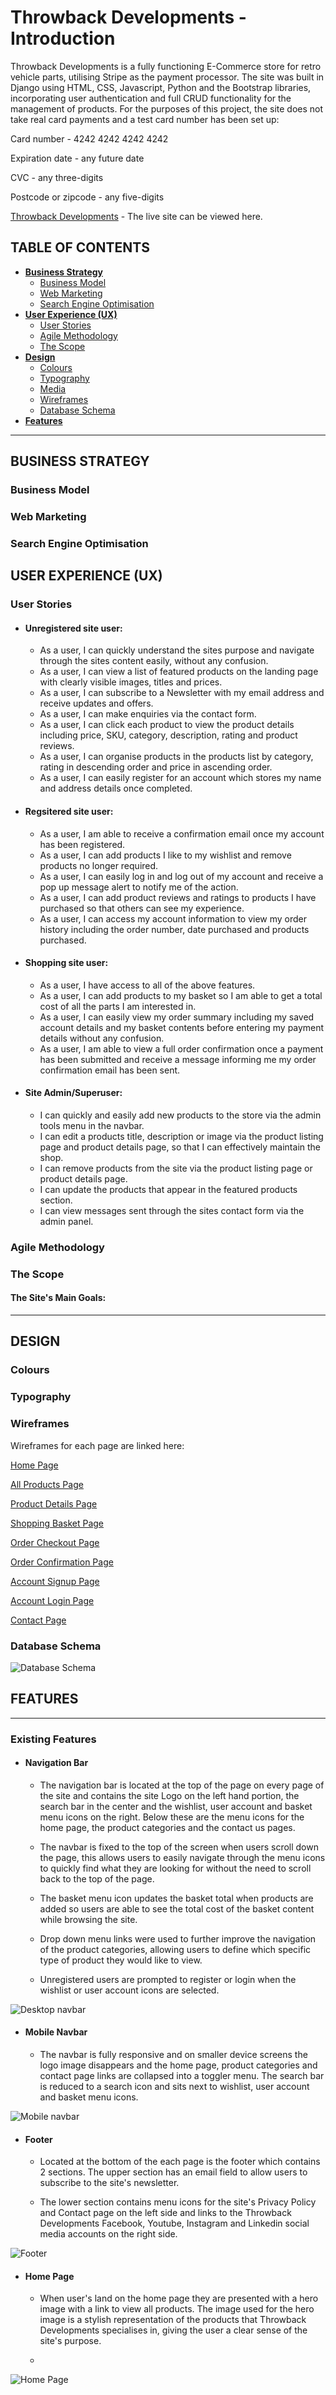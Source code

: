 # **Throwback Developments - Introduction**
Throwback Developments is a fully functioning E-Commerce store for retro vehicle parts, utilising Stripe as the payment processor. The site was built in Django using HTML, CSS, Javascript, Python and the Bootstrap libraries, incorporating user authentication and full CRUD functionality for the management of products. For the purposes of this project, the site does not take real card payments and a test card number has been set up:

Card number - 4242 4242 4242 4242 

Expiration date - any future date

CVC - any three-digits

Postcode or zipcode - any five-digits

[Throwback Developments](https://********.herokuapp.com/) - The live site can be viewed here.


## **TABLE OF CONTENTS**

 - [**Business Strategy**](#business-strategy)
    * [Business Model](#business-model)
    * [Web Marketing](#web-marketing)
    * [Search Engine Optimisation](#search-engine-optimisation)
 - [**User Experience (UX)**](#user-experience)
    * [User Stories](#user-stories)
    * [Agile Methodology](#agile-methodology)
    * [The Scope](#the-scope)
 - [**Design**](#design)
    * [Colours](#colours)
    * [Typography](#typography)
    * [Media](#media)
    * [Wireframes](#wireframes)
    * [Database Schema](#database-schema)
 - [**Features**](#features)

<hr>

 ## **BUSINESS STRATEGY**

### **Business Model**

### **Web Marketing**

### **Search Engine Optimisation**

 ## **USER EXPERIENCE (UX)**

### **User Stories**

- #### **Unregistered site user:**

   - As a user, I can quickly understand the sites purpose and navigate through the sites content easily, without any confusion.
   - As a user, I can view a list of featured products on the landing page with clearly visible images, titles and prices.
   - As a user, I can subscribe to a Newsletter with my email address and receive updates and offers.
   - As a user, I can make enquiries via the contact form.
   - As a user, I can click each product to view the product details including price, SKU, category, description, rating and product reviews.
   - As a user, I can organise products in the products list by category, rating in descending order and price in ascending order.
   - As a user, I can easily register for an account which stores my name and address details once completed.

- #### **Regsitered site user:**

   - As a user, I am able to receive a confirmation email once my account has been registered.
   - As a user, I can add products I like to my wishlist and remove products no longer required.
   - As a user, I can easily log in and log out of my account and receive a pop up message alert to notify me of the action.
   - As a user, I can add product reviews and ratings to products I have purchased so that others can see my experience.
   - As a user, I can access my account information to view my order history including the order number, date purchased and products purchased.

- #### **Shopping site user:**

   - As a user, I have access to all of the above features.
   - As a user, I can add products to my basket so I am able to get a total cost of all the parts I am interested in.
   - As a user, I can easily view my order summary including my saved account details and my basket contents before entering my payment details without any confusion.
   - As a user, I am able to view a full order confirmation once a payment has been submitted and receive a message informing me my order confirmation email has been sent.

- #### **Site Admin/Superuser:**

   - I can quickly and easily add new products to the store via the admin tools menu in the navbar.
   - I can edit a products title, description or image via the product listing page and product details page, so that I can effectively maintain the shop.
   - I can remove products from the site via the product listing page or product details page.
   - I can update the products that appear in the featured products section.
   - I can view messages sent through the sites contact form via the admin panel.

### **Agile Methodology**

### **The Scope**

#### **The Site's Main Goals:**

<hr>

## **DESIGN**


### **Colours**


### **Typography**


### **Wireframes**
Wireframes for each page are linked here:

[Home Page](docs/read-me/home-page.png)

[All Products Page](docs/read-me/all-products.png)

[Product Details Page](docs/read-me/product-details.png)

[Shopping Basket Page](docs/read-me/basket.png)

[Order Checkout Page](docs/read-me/checkout-page.png)

[Order Confirmation Page](docs/read-me/order-confirmation.png)

[Account Signup Page](docs/read-me/signup.png)

[Account Login Page](docs/read-me/login.png)

[Contact Page](docs/read-me/contact-page.png)


### **Database Schema**
![Database Schema](docs/read-me/data-schema.png)



## **FEATURES**

<hr>

### **Existing Features**

- #### **Navigation Bar**

   - The navigation bar is located at the top of the page on every page of the site and contains the site Logo on the left hand portion, the search bar in the center and the wishlist, user account and basket menu icons on the right. Below these are the menu icons for the home page, the product categories and the contact us pages. 

   - The navbar is fixed to the top of the screen when users scroll down the page, this allows users to easily navigate through the menu icons to quickly find what they are looking for without the need to scroll back to the top of the page.

   - The basket menu icon updates the basket total when products are added so users are able to see the total cost of the basket content while browsing the site.

   - Drop down menu links were used to further improve the navigation of the product categories, allowing users to define which specific type of product they would like to view.

   - Unregistered users are prompted to register or login when the wishlist or user account icons are selected.

![Desktop navbar](docs/read-me/navbar-sc.png)

- #### **Mobile Navbar**

   - The navbar is fully responsive and on smaller device screens the logo image disappears and the home page, product categories and contact page links are collapsed into a toggler menu. The search bar is reduced to a search icon and sits next to wishlist, user account and basket menu icons.

![Mobile navbar](docs/read-me/mobile-nav-sc.png)

- #### **Footer**

   - Located at the bottom of the each page is the footer which contains 2 sections. The upper section has an email field to allow users to subscribe to the site's newsletter.

   - The lower section contains menu icons for the site's Privacy Policy and Contact page on the left side and links to the Throwback Developments Facebook, Youtube, Instagram and Linkedin social media accounts on the right side.

![Footer](docs/read-me/footer-sc.png)

- #### **Home Page**

   - When user's land on the home page they are presented with a hero image with a link to view all products. The image used for the hero image is a stylish representation of the products that Throwback Developments specialises in, giving the user a clear sense of the site's purpose.

   - 

![Home Page](docs/read-me/home-sc.png)
